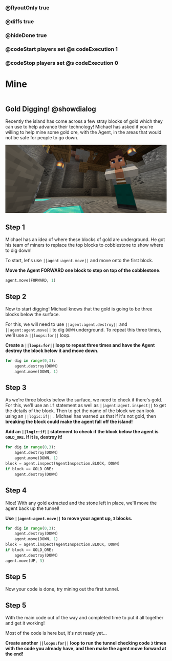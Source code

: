 ### @flyoutOnly true
### @diffs true
### @hideDone true
### @codeStart players set @s codeExecution 1
### @codeStop players set @s codeExecution 0

# Mine

```template
```

## Gold Digging! @showdialog

Recently the island has come across a few stray blocks of gold which they can use to help advance their technology! Michael has asked if you're willing to help mine some gold ore, with the Agent, in the areas that would not be safe for people to go down.

![Picture of Mine expert and mine](https://raw.githubusercontent.com/CausewayDigital/Minecraft-EE-MakeCode/refs/heads/master/tutorials/python-islands/island-3/mine/cover.png)

## Step 1

Michael has an idea of where these blocks of gold are underground. He got his team of miners to replace the top blocks to cobblestone to show where to dig down!

To start, let's use ``||agent:agent.move||`` and move onto the first block.

**Move the Agent FORWARD one block to step on top of the cobblestone.**

```python
agent.move(FORWARD, 1)
```

## Step 2

Now to start digging! Michael knows that the gold is going to be three blocks below the surface.

For this, we will need to use ``||agent:agent.destroy||`` and ``||agent:agent.move||`` to dig `DOWN` underground. To repeat this three times, we'll use a ``||loops:for||`` loop.

**Create a ``||loops:for||`` loop to repeat three times and have the Agent destroy the block below it and move down.**

```python
for dig in range(0,3):
    agent.destroy(DOWN)
    agent.move(DOWN, 1)
```

## Step 3

As we're three blocks below the surface, we need to check if there's gold. For this, we'll use an `if` statement as well as ``||agent:agent.inspect||`` to get the details of the block. Then to get the name of the block we can look using an ``||logic:if||`` . Michael has warned us that if it's not gold, then **breaking the block could make the agent fall off the island!**

**Add an ``||logic:if||`` statement to check if the block below the agent is `GOLD_ORE`. If it is, destroy it!**

```python
for dig in range(0,3):
    agent.destroy(DOWN)
    agent.move(DOWN, 1)
block = agent.inspect(AgentInspection.BLOCK, DOWN)
if block == GOLD_ORE:
    agent.destroy(DOWN)
```

## Step 4

Nice! With any gold extracted and the stone left in place, we'll move the agent back up the tunnel!

**Use ``||agent:agent.move||`` to move your agent up, `3` blocks.**
```python
for dig in range(0,3):
    agent.destroy(DOWN)
    agent.move(DOWN, 1)
block = agent.inspect(AgentInspection.BLOCK, DOWN)
if block == GOLD_ORE:
    agent.destroy(DOWN)
agent.move(UP, 3)
```

## Step 5

Now your code is done, try mining out the first tunnel.

## Step 5

With the main code out of the way and completed time to put it all together and get it working!

Most of the code is here but, it's not ready yet...

**Create another ``||loops:for||`` loop to run the tunnel checking code `3` times with the code you already have, and then make the agent move forward at the end!**
